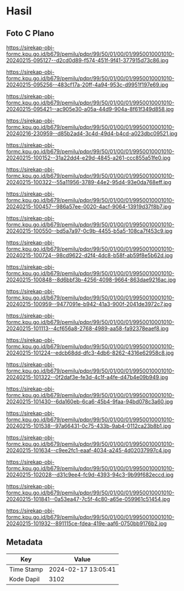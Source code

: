 # Hasil

## Foto C Plano

https://sirekap-obj-formc.kpu.go.id/b679/pemilu/pdpr/99/50/01/00/01/9950010001010-20240215-095127--d2cd0d89-f574-451f-9f41-377915d73c86.jpg

https://sirekap-obj-formc.kpu.go.id/b679/pemilu/pdpr/99/50/01/00/01/9950010001010-20240215-095256--483cf17a-20ff-4a94-953c-d9951f197e69.jpg

https://sirekap-obj-formc.kpu.go.id/b679/pemilu/pdpr/99/50/01/00/01/9950010001010-20240215-095421--ac905e30-a05a-44d9-904a-8f61f349d858.jpg

https://sirekap-obj-formc.kpu.go.id/b679/pemilu/pdpr/99/50/01/00/01/9950010001010-20240216-230959--d85b2ad4-3c4d-49d4-b4cd-a023dbc09521.jpg

https://sirekap-obj-formc.kpu.go.id/b679/pemilu/pdpr/99/50/01/00/01/9950010001010-20240215-100152--31a22dd4-e29d-4845-a261-ccc855a51fe0.jpg

https://sirekap-obj-formc.kpu.go.id/b679/pemilu/pdpr/99/50/01/00/01/9950010001010-20240215-100322--55a11956-3789-44e2-95d4-93e0da768eff.jpg

https://sirekap-obj-formc.kpu.go.id/b679/pemilu/pdpr/99/50/01/00/01/9950010001010-20240215-100457--986a57ee-0020-4acf-9064-13919d37f8b7.jpg

https://sirekap-obj-formc.kpu.go.id/b679/pemilu/pdpr/99/50/01/00/01/9950010001010-20240215-100550--bd5a7a97-0c9b-4455-b5a5-108ca7f453c9.jpg

https://sirekap-obj-formc.kpu.go.id/b679/pemilu/pdpr/99/50/01/00/01/9950010001010-20240215-100724--98cd9622-d2f4-4dc8-b58f-ab59f8e5b62d.jpg

https://sirekap-obj-formc.kpu.go.id/b679/pemilu/pdpr/99/50/01/00/01/9950010001010-20240215-100848--8d6bbf3b-4256-4098-9664-863dae9216ac.jpg

https://sirekap-obj-formc.kpu.go.id/b679/pemilu/pdpr/99/50/01/00/01/9950010001010-20240215-100959--9477091e-b942-41a3-900f-2041de3972c7.jpg

https://sirekap-obj-formc.kpu.go.id/b679/pemilu/pdpr/99/50/01/00/01/9950010001010-20240215-101113--4cf656a8-2768-4989-aa58-fa92378eaef8.jpg

https://sirekap-obj-formc.kpu.go.id/b679/pemilu/pdpr/99/50/01/00/01/9950010001010-20240215-101224--edcb68dd-dfc3-4db6-8262-4316e62958c8.jpg

https://sirekap-obj-formc.kpu.go.id/b679/pemilu/pdpr/99/50/01/00/01/9950010001010-20240215-101322--0f2daf3e-fe3d-4c1f-a4fe-d47b4e09b949.jpg

https://sirekap-obj-formc.kpu.go.id/b679/pemilu/pdpr/99/50/01/00/01/9950010001010-20240215-101430--6da160eb-6ca6-45b4-9faa-94bd078c3a60.jpg

https://sirekap-obj-formc.kpu.go.id/b679/pemilu/pdpr/99/50/01/00/01/9950010001010-20240215-101538--97a66431-0c75-433b-9ab4-0112ca23b8b1.jpg

https://sirekap-obj-formc.kpu.go.id/b679/pemilu/pdpr/99/50/01/00/01/9950010001010-20240215-101634--c9ee2fc1-eaaf-4034-a245-4d02037997c4.jpg

https://sirekap-obj-formc.kpu.go.id/b679/pemilu/pdpr/99/50/01/00/01/9950010001010-20240215-102028--d31c9ee4-fc9d-4393-94c3-9b99f682eccd.jpg

https://sirekap-obj-formc.kpu.go.id/b679/pemilu/pdpr/99/50/01/00/01/9950010001010-20240215-101841--0a53ea47-7c5f-4c80-a65e-059961c51454.jpg

https://sirekap-obj-formc.kpu.go.id/b679/pemilu/pdpr/99/50/01/00/01/9950010001010-20240215-101932--891115ce-fdea-419e-aaf6-0750bb9176b2.jpg


## Metadata

| Key        | Value               |
| ---------- | ------------------- |
| Time Stamp | 2024-02-17 13:05:41 |
| Kode Dapil | 3102                |



